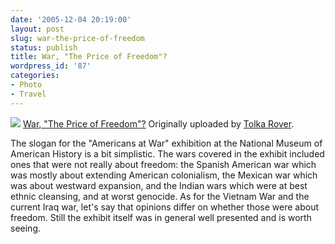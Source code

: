 ```yaml
---
date: '2005-12-04 20:19:00'
layout: post
slug: war-the-price-of-freedom
status: publish
title: War, "The Price of Freedom"?
wordpress_id: '87'
categories:
- Photo
- Travel
---
```


[![](http://static.flickr.com/34/70343174_87d839c557_m.jpg)](http://www.flickr.com/photos/eob/70343174/)
   [War, "The Price of Freedom"?](http://www.flickr.com/photos/eob/70343174/)
  Originally uploaded by [Tolka Rover](http://www.flickr.com/people/eob/).


The slogan for the "Americans at War" exhibition at the National Museum of American History is a bit simplistic.  The wars covered in the exhibit included ones that were not really about freedom: the Spanish American war which was mostly about extending American colonialism, the Mexican war which was about westward expansion, and the Indian wars which were at best ethnic cleansing, and at worst genocide.  As for the Vietnam War and the current Iraq war, let's say that opinions differ on whether those were about freedom.  Still the exhibit itself was in general well presented and is worth seeing.


